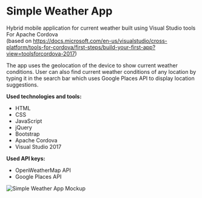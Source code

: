 # Simple Weather App
Hybrid mobile application for current weather built using Visual Studio tools For Apache Cordova  
(based on https://docs.microsoft.com/en-us/visualstudio/cross-platform/tools-for-cordova/first-steps/build-your-first-app?view=toolsforcordova-2017)

The app uses the geolocation of the device to show current weather conditions. User can also find current weather conditions of any location by typing it in the search bar which uses Google Places API to display location suggestions.

**Used technologies and tools:**
* HTML
* CSS
* JavaScript
* jQuery
* Bootstrap
* Apache Cordova
* Visual Studio 2017

**Used API keys:**
* OpenWeatherMap API
* Google Places API


![Simple Weather App Mockup](https://user-images.githubusercontent.com/79207184/115152039-c8772e80-a06f-11eb-820b-8ffabed97a8a.png)

